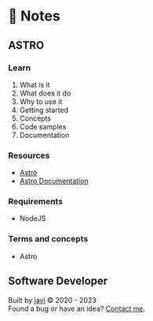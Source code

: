 # :memo: Notes
## ASTRO
### Learn
1. What is it
2. What does it do
3. Why to use it
4. Getting started
5. Concepts
6. Code samples
7. Documentation
### Resources
- [Astro](https://astro.build/)
- [Astro Documentation](https://docs.astro.build/)
### Requirements
- NodeJS
### Terms and concepts
- Astro
## Software Developer
Built by [javi](https://github.com/javierandres-dev/) :copyright: 2020 - 2023  
Found a bug or have an idea? [Contact me](https://www.linkedin.com/in/javierandres-dev/).

